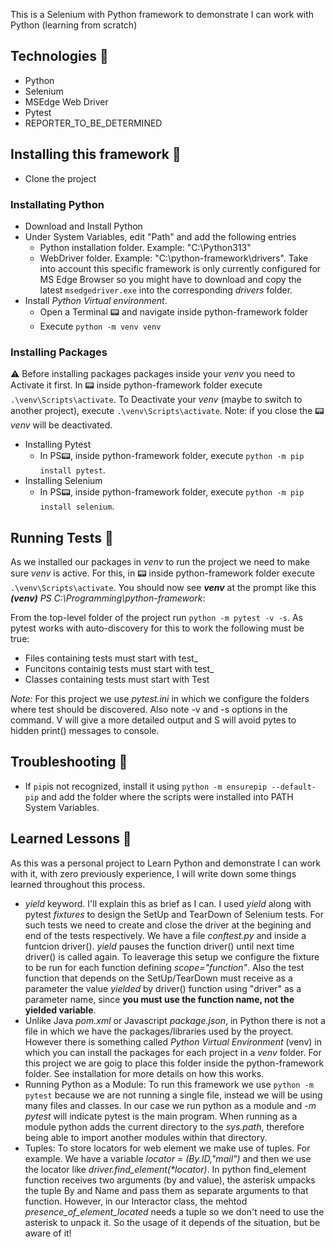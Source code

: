 This is a Selenium with Python framework to demonstrate I can work with Python (learning from scratch)

## Technologies 👾
- Python
- Selenium
- MSEdge Web Driver
- Pytest
- REPORTER_TO_BE_DETERMINED

## Installing this framework 💾
- Clone the project
### Installating Python
- Download and Install Python
- Under System Variables, edit "Path" and add the following entries
    - Python installation folder. Example: "C:\Python313"
    - WebDriver folder. Example: "C:\python-framework\drivers". Take into account this specific framework is only currently configured for MS Edge Browser so you might have to download and copy the latest `msedgedriver.exe` into the corresponding _drivers_ folder.
- Install _Python Virtual environment_.
    - Open a Terminal 📟 and navigate inside python-framework folder
    - Execute `python -m venv venv`
### Installing Packages
⚠️ Before installing packages packages inside your _venv_ you need to Activate it first. In 📟 inside python-framework folder execute `.\venv\Scripts\activate`. To Deactivate your _venv_ (maybe to switch to another project), execute `.\venv\Scripts\activate`. Note: if you close the 📟 _venv_ will be deactivated.
- Installing Pytest
    - In PS📟, inside python-framework folder, execute `python -m pip install pytest`.
- Installing Selenium
    - In PS📟, inside python-framework folder, execute `python -m pip install selenium`.

## Running Tests 🏃
As we installed our packages in _venv_ to run the project we need to make sure _venv_ is active. For this, in 📟 inside python-framework folder execute `.\venv\Scripts\activate`. You should now see **_venv_** at the prompt like this _**(venv)** PS C:\Programming\python-framework_:

From the top-level folder of the project run `python -m pytest -v -s`. As pytest works with auto-discovery for this to work the following must be true:
- Files containing tests must start with test_
- Funcitons containig tests must start with test_
- Classes containing tests must start with Test

_Note:_ For this project we use _pytest.ini_ in which we configure the folders where test should be discovered. Also note -v and -s options in the command. V will give a more detailed output and S will avoid pytes to hidden print() messages to console.

## Troubleshooting 🔧
- If `pip`is not recognized, install it using `python -m ensurepip --default-pip` and add the folder where the scripts were installed into PATH System Variables.

## Learned Lessons 📕
As this was a personal project to Learn Python and demonstrate I can work with it, with zero previously experience, I will write down some things learned throughout this process.
- _yield_ keyword. I'll explain this as brief as I can. I used _yield_ along with pytest _fixtures_ to design the SetUp and TearDown of Selenium tests. For such tests we need to create and close the driver at the begining and end of the tests respectively. We have a file _conftest.py_ and inside a funtcion driver(). _yield_ pauses the function driver() until next time driver() is called again. To leaverage this setup we configure the fixture to be run for each function defining _scope="function"_. Also the test function that depends on the SetUp/TearDown must receive as a parameter the value _yielded_ by driver() function using "driver" as a parameter name, since **you must use the function name, not the yielded variable**.
- Unlike Java _pom.xml_ or Javascript _package.json_, in Python there is not a file in which we have the packages/libraries used by the proyect. However there is something called _Python Virtual Environment_ (venv) in which you can install the packages for each project in a _venv_ folder. For this project we are goig to place this folder inside the python-framework folder. See installation for more details on how this works.
- Running Python as a Module: To run this framework we use `python -m pytest` because we are not running a single file, instead we will be using many files and classes. In our case we run python as a module and _-m pytest_ will indicate pytest is the main program. When running as a module python adds the current directory to the _sys.path_, therefore being able to import another modules within that directory.
- Tuples: To store locators for web element we make use of tuples. For example. We have a variable _locator = (By.ID,"mail")_ and then we use the locator like _driver.find_element(*locator)_. In python find_element function receives two arguments (by and value), the asterisk umpacks the tuple By and Name and pass them as separate arguments to that function. However, in our Interactor class, the mehtod _presence_of_element_located_ needs a tuple so we don't need to use the asterisk to unpack it. So the usage of it depends of the situation, but be aware of it!